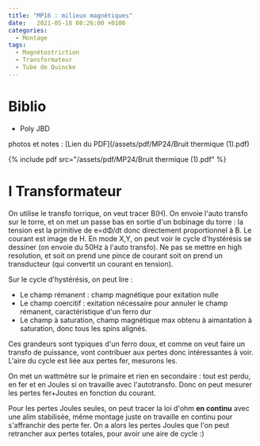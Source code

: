 ```yaml
---
title: "MP16 : milieux magnétiques"
date:   2021-05-18 08:26:00 +0100
categories:
  - Montage
tags:
  - Magnétostriction
  - Transformateur
  - Tube de Quincke
---
```

# Biblio
- Poly JBD


photos et notes : [Lien du PDF](/assets/pdf/MP24/Bruit thermique (1).pdf)

{% include pdf src="/assets/pdf/MP24/Bruit thermique (1).pdf" %}

# I Transformateur

On utilise le transfo torrique, on veut tracer B(H). On envoie l'auto transfo sur le torre, et on met un passe bas en sortie d'un bobinage du torre : la tension est la primitive de e=d&Phi;/dt donc directement proportionnel à B. Le courant est image de H. En mode X,Y, on peut voir le cycle d'hystérésis se dessiner (on envoie du 50Hz à l'auto transfo). Ne pas se mettre en high resolution, et soit on prend une pince de courant soit on prend un transducteur (qui convertit un courant en tension). 

Sur le cycle d'hystérésis, on peut lire : 
- Le champ rémanent : champ magnétique pour exitation nulle
- Le champ coercitif : exitation nécessaire pour annuler le champ rémanent, caractéristique d'un ferro dur
- Le champ à saturation, champ magnétique max obtenu à aimantation à saturation, donc tous les spins alignés.

Ces grandeurs sont typiques d'un ferro doux, et comme on veut faire un transfo de puissance, vont contribuer aux pertes donc intéressantes à voir. L'aire du cycle est liée aux pertes fer, mesurons les.

On met un wattmètre sur le primaire et rien en secondaire : tout est perdu, en fer et en Joules si on travaille avec l'autotransfo. Donc on peut mesurer les pertes fer+Joutes en fonction du courant.

Pour les pertes Joules seules, on peut tracer la loi d'ohm **en continu** avec une alim stabilisée, même montage juste on travaille en continu pour s'affranchir des perte fer. On a alors les pertes Joules que l'on peut retrancher aux pertes totales, pour avoir une aire de cycle :)
